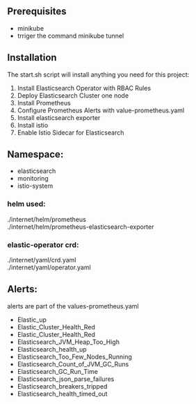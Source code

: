 
## Prerequisites
 - minikube
 - trriger the command minikube tunnel

## Installation
The start.sh script will install anything you need for this project:

1. Install Elasticsearch Operator with RBAC Rules
2. Deploy Elasticsearch Cluster one node
3. Install Prometheus
4. Configure Prometheus Alerts with value-prometheus.yaml
5. Install elasticsearch exporter
6. Install istio
7. Enable Istio Sidecar for Elasticsearch

## Namespace:
- elasticsearch
- monitoring
- istio-system

### helm used:
./internet/helm/prometheus <br />
./internet/helm/prometheus-elasticsearch-exporter<br />

### elastic-operator crd:
./internet/yaml/crd.yaml <br/>
./internet/yaml/operator.yaml <br />


## Alerts:
alerts are part of the values-prometheus.yaml <br/>
- Elastic_up 
- Elastic_Cluster_Health_Red 
- Elastic_Cluster_Health_Red 
- Elasticsearch_JVM_Heap_Too_High 
- Elasticsearch_health_up
- Elasticsearch_Too_Few_Nodes_Running
- Elasticsearch_Count_of_JVM_GC_Runs
- Elasticsearch_GC_Run_Time
- Elasticsearch_json_parse_failures
- Elasticsearch_breakers_tripped
- Elasticsearch_health_timed_out